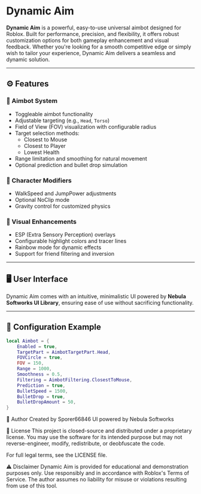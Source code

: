 # Dynamic Aim

**Dynamic Aim** is a powerful, easy-to-use universal aimbot designed for Roblox. Built for performance, precision, and flexibility, it offers robust customization options for both gameplay enhancement and visual feedback. Whether you're looking for a smooth competitive edge or simply wish to tailor your experience, Dynamic Aim delivers a seamless and dynamic solution.

---

## ⚙️ Features

### 🎯 Aimbot System
- Toggleable aimbot functionality
- Adjustable targeting (e.g., `Head`, `Torso`)
- Field of View (FOV) visualization with configurable radius
- Target selection methods:
  - Closest to Mouse
  - Closest to Player
  - Lowest Health
- Range limitation and smoothing for natural movement
- Optional prediction and bullet drop simulation

### 🧍 Character Modifiers
- WalkSpeed and JumpPower adjustments
- Optional NoClip mode
- Gravity control for customized physics

### 🧠 Visual Enhancements
- ESP (Extra Sensory Perception) overlays
- Configurable highlight colors and tracer lines
- Rainbow mode for dynamic effects
- Support for friend filtering and inversion

---

## 🖥️ User Interface

Dynamic Aim comes with an intuitive, minimalistic UI powered by **Nebula Softworks UI Library**, ensuring ease of use without sacrificing functionality.

---

## 🔧 Configuration Example

```lua
local Aimbot = {
    Enabled = true,
    TargetPart = AimbotTargetPart.Head,
    FOVCircle = true,
    FOV = 150,
    Range = 1000,
    Smoothness = 0.5,
    Filtering = AimbotFiltering.ClosestToMouse,
    Prediction = true,
    BulletSpeed = 1500,
    BulletDrop = true,
    BulletDropAmount = 50,
}
```

👤 Author
Created by Sporer66846
UI powered by Nebula Softworks

📜 License
This project is closed-source and distributed under a proprietary license.
You may use the software for its intended purpose but may not reverse-engineer, modify, redistribute, or deobfuscate the code.

For full legal terms, see the LICENSE file.

⚠️ Disclaimer
Dynamic Aim is provided for educational and demonstration purposes only. Use responsibly and in accordance with Roblox's Terms of Service. The author assumes no liability for misuse or violations resulting from use of this tool.
